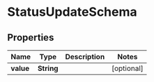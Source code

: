 

# StatusUpdateSchema


## Properties

Name | Type | Description | Notes
------------ | ------------- | ------------- | -------------
**value** | **String** |  |  [optional]



